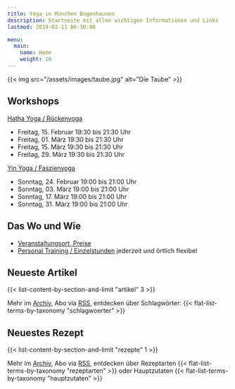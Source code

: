 ```yaml
---
title: Yoga in München Bogenhausen
description: Startseite mit allen wichtigen Informationen und Links
lastmod: 2019-02-11 06:30:00

menu:
  main:
    name: Home
    weight: 10
---
```

{{< img src="/assets/images/taube.jpg" alt="Die Taube" >}}


## Workshops

[Hatha Yoga / Rückenyoga][6]

- Freitag, 15. Februar 19:30 bis 21:30 Uhr
- Freitag, 01. März 19:30 bis 21:30 Uhr
- Freitag, 15. März 19:30 bis 21:30 Uhr
- Freitag, 29. März 19:30 bis 21:30 Uhr


[Yin Yoga / Faszienyoga][7]

- Sonntag, 24. Februar 19:00 bis 21:00 Uhr
- Sonntag, 03. März 19:00 bis 21:00 Uhr
- Sonntag, 17. März 19:00 bis 21:00 Uhr
- Sonntag, 31. März 19:00 bis 21:00 Uhr


[2]: /kurse/#yinyoga
[3]: /kurse/#rueckenyoga


[6]: /workshops/#rueckenyogaworkshop
[7]: /workshops/#yinyogaworkshop


## Das Wo und Wie

- [Veranstaltungsort, Preise][9]
- [Personal Training / Einzelstunden][1] jederzeit und örtlich flexibel

[9]: /workshops/#konditionen
[1]: /personal-training


## Neueste Artikel

{{< list-content-by-section-and-limit "artikel" 3 >}}

Mehr im [Archiv][10], Abo via [RSS][11], entdecken über Schlagwörter: {{< flat-list-terms-by-taxonomy "schlagwoerter" >}}

[10]: /artikel/
[11]: /artikel/index.xml


## Neuestes Rezept

{{< list-content-by-section-and-limit "rezepte" 1 >}}

Mehr im [Archiv][12], Abo via [RSS][13], entdecken über Rezeptarten {{< flat-list-terms-by-taxonomy "rezeptarten" >}} oder Hauptzutaten {{< flat-list-terms-by-taxonomy "hauptzutaten" >}}

[12]: /rezepte/
[13]: /rezepte/index.xml
